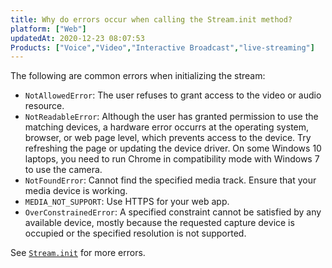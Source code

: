 ```yaml
---
title: Why do errors occur when calling the Stream.init method?
platform: ["Web"]
updatedAt: 2020-12-23 08:07:53
Products: ["Voice","Video","Interactive Broadcast","live-streaming"]
---
```

The following are common errors when initializing the stream:

- `NotAllowedError`: The user refuses to grant access to the video or audio resource.
- `NotReadableError`: Although the user has granted permission to use the matching devices, a hardware error occurrs at the operating system, browser, or web page level, which prevents access to the device. Try refreshing the page or updating the device driver. On some Windows 10 laptops, you need to run Chrome in compatibility mode with Windows 7 to use the camera.
- `NotFoundError`: Cannot find the specified media track. Ensure that your media device is working.
- `MEDIA_NOT_SUPPORT`: Use HTTPS for your web app.
- `OverConstrainedError`: A specified constraint cannot be satisfied by any available device, mostly because the requested capture device is occupied or the specified resolution is not supported.

See [`Stream.init`](https://docs.agora.io/en/Interactive%20Broadcast/API%20Reference/web/v3.3.1/interfaces/agorartc.client.html#init) for more errors.